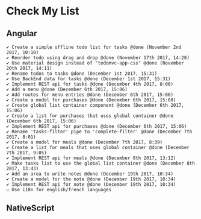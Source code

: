 # Check My List

## Angular

    ✔ Create a simple offline todo list for tasks @done (November 2nd 2017, 10:10)
    ✔ Reorder todo using drag and drop @done (November 17th 2017, 14:28)
    ✔ Use material design instead of "todomvc-app-css" @done (November 20th 2017, 14:11)
    ✔ Rename todos to tasks @done (December 1st 2017, 15:31)
    ✔ Use BackEnd data for tasks @done (December 1st 2017, 15:31)
    ✔ Implement REST api for tasks @done (December 4th 2017, 8:06)
    ✔ Add a menu @done (December 6th 2017, 15:06)
    ✔ Add routes for menu entries @done (December 6th 2017, 15:06)
    ✔ Create a model for purchases @done (December 6th 2017, 15:08)
    ✔ Create global list container component @done (December 6th 2017, 15:06)
    ✔ Create a list for purchases that uses global container @done (December 6th 2017, 15:06)
    ✔ Implement REST api for purchases @done (December 6th 2017, 15:06)
    ✔ Rename 'tasks-filter' pipe to 'complete-filter' @done (December 7th 2017, 8:01)
    ✔ Create a model for meals @done (December 7th 2017, 8:39)
    ✔ Create a list for meals that uses global container @done (December 7th 2017, 9:05)
    ✔ Implement REST api for meals @done (December 8th 2017, 13:12)
    ✔ Make tasks list to use the global list container @done (December 8th 2017, 13:43)
    ✔ Add an area to write notes @done (December 19th 2017, 10:34)
	✔ Create a model for the note @done (December 19th 2017, 10:34)
    ✔ Implement REST api for note @done (December 19th 2017, 10:34)
    ☐ Use i18n for english/french languages

## NativeScript
